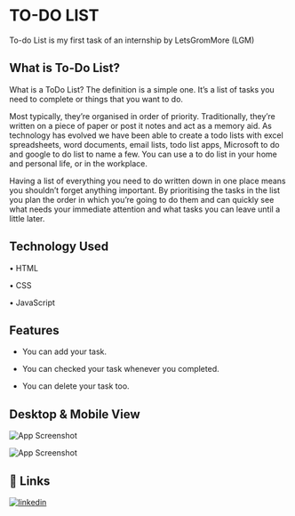 

# TO-DO LIST
To-do List is my first task of an internship by LetsGromMore (LGM)



## What is To-Do List?

What is a ToDo List? The definition is a simple one. It’s a list of tasks you need to complete or things that you want to do. 

Most typically, they’re organised in order of priority. Traditionally, they’re written on a piece of paper or post it notes and act as a memory aid. As technology has evolved we have been able to create a todo lists with excel spreadsheets, word documents, email lists, todo list apps, Microsoft to do and google to do list to name a few. You can use a to do list in your home and personal life, or in the workplace.

Having a list of everything you need to do written down in one place means you shouldn’t forget anything important. By prioritising the tasks in the list you plan the order in which you’re going to do them and can quickly see what needs your immediate attention and what tasks you can leave until a little later.
## Technology Used

• HTML

• CSS 

• JavaScript



## Features

- You can add your task.
- You can checked your task whenever you completed.  

- You can delete your task too.


## Desktop & Mobile View

![App Screenshot](https://i.postimg.cc/52W5Wjbc/pic2.png)  

  

![App Screenshot](https://i.postimg.cc/7L0Z8YHR/pic1.png)


## 🔗 Links
 [![linkedin](https://img.shields.io/badge/linkedin-0A66C2?style=for-the-badge&logo=linkedin&logoColor=white)](https://www.linkedin.com/in/harshuserethe/)
 
